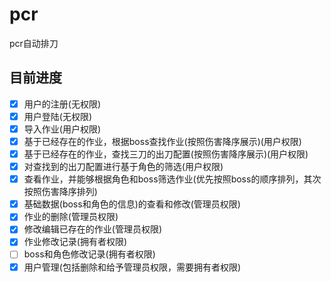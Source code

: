 # pcr
pcr自动排刀
## 目前进度
- [x]  用户的注册(无权限)
- [x]  用户登陆(无权限)
- [x]  导入作业(用户权限)
- [x]  基于已经存在的作业，根据boss查找作业(按照伤害降序展示)(用户权限)
- [x]  基于已经存在的作业，查找三刀的出刀配置(按照伤害降序展示)(用户权限)
- [x]  对查找到的出刀配置进行基于角色的筛选(用户权限)
- [x]  查看作业，并能够根据角色和boss筛选作业(优先按照boss的顺序排列，其次按照伤害降序排列)
- [x]  基础数据(boss和角色的信息)的查看和修改(管理员权限)
- [x]  作业的删除(管理员权限)
- [x]  修改编辑已存在的作业(管理员权限)
- [x]  作业修改记录(拥有者权限)
- [ ]  boss和角色修改记录(拥有者权限)
- [x]  用户管理(包括删除和给予管理员权限，需要拥有者权限)
